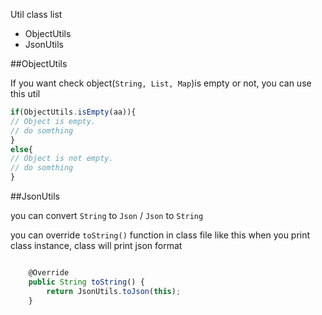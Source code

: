 Util class list
* ObjectUtils
* JsonUtils


##ObjectUtils

If you want check object(`String, List, Map`)is empty or not, you can use this util


```javascript
if(ObjectUtils.isEmpty(aa)){
// Object is empty.
// do somthing
}
else{
// Object is not empty.
// do somthing
}
```


##JsonUtils

you can convert `String` to `Json` / `Json` to `String`


you can override `toString()` function in class file like this
when you print class instance, class will print json format
```javascript

	@Override
	public String toString() {
		return JsonUtils.toJson(this);
	}


```
